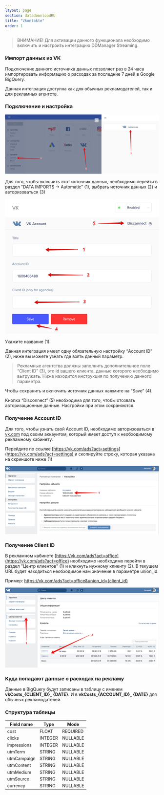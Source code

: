 ```yaml
---
layout: page
section: datadownloadRU
title: "Vkontakte"
order: 1
---
```


>ВНИМАНИЕ! Для активации данного функционала необходимо включить и настроить интеграцию DDManager Streaming.

### Импорт данных из VK

Подключение данного источника данных позволяет раз в 24 часа импортировать информацию о расходах за последние 7 дней в Google BigQuery.

Данная интеграция доступна как для обычных рекламодателей, так и для рекламных агентств.

### Подключение и настройка

![](/img/vk.1.png)

Для того, чтобы включить этот источник данных, необходимо перейти в раздел "DATA IMPORTS → Automatic" (1), выбрать источник данных (2) и авторизоваться (3)

![](/img/vk.2.png)

Укажите название (1).

Данная интеграция имеет одну обязательную настройку “Account ID” (2), ниже вы можете узнать где взять данный параметр.

> Рекламные агентства должны заполнить дополнительное поле “Client ID” (3), это id вашего клиента, данные которого необходимо выгружать. Ниже находится инструкция по получению данного параметра.

Чтобы сохранить и включить источник данных нажмите на “Save” (4).

Кнопка “Disconnect” (5) необходима для того, чтобы отозвать авторизационные данные. Настройки при этом сохраняются.

### Получение Account ID

Для того, чтобы узнать свой Account ID, необходимо авторизоваться в [vk.com](vk.com) под своим аккаунтом, который имеет доступ к необходимому рекламному кабинету.

Перейдите по ссылке [https://vk.com/ads?act=settings](https://vk.com/ads?act=settings) и скопируйте строку, которая указана на скриншоте ниже (1)

![](/img/vk.3.png)

### Получение Client ID

В рекламном кабинете [https://vk.com/ads?act=office](https://vk.com/ads?act=office) необходимо необходимо перейти в раздел "Центр клиентов" (1) и кликнуть нужному клиенту (2). В текущем URL будет находиться необходимое нам значение в параметре union_id.

Пример: https://vk.com/ads?act=office&union_id={client_id}

![](/img/vk.4.png)

### Куда попадают данные о расходах на рекламу

Данные в BigQuery будут записаны в таблицу с именем **vkCosts_{CLIENT_ID}_ {DATE}**. И в **vkCosts_{ACCOUNT_ID}_ {DATE}** для обычных рекламодателей.

### Структура таблицы


Field name|Type|Mode
--- | --- | ---
cost | FLOAT | REQUIRED
clicks | INTEGER | NULLABLE
impressions | INTEGER | NULLABLE
utmTerm | STRING | NULLABLE
utmCampaign | STRING | NULLABLE
utmContent | STRING | NULLABLE
utmMedium | STRING | NULLABLE
utmSource | STRING | NULLABLE
currency | STRING | NULLABLE
